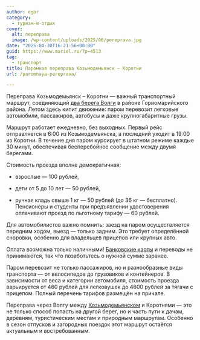 ```yaml
---
author: egor
category:
  - туризм-и-отдых
cover:
  alt: переправа
  image: /wp-content/uploads/2025/06/pereprava.jpg
date: "2025-04-30T16:21:56+00:00"
guid: https://www.mariel.ru/?p=4513
tag:
  - транспорт
title: Паромная переправа Козьмодемьянск – Коротни
url: /paromnaya-pereprava/

---
```

Переправа Козьмодемьянск – Коротни — важный транспортный маршрут, соединяющий [два берега Волги](/parom2025/) в районе Горномарийского района. Летом здесь кипит движение: паром перевозит легковые автомобили, пассажиров, автобусы и даже крупногабаритные грузы.

Маршрут работает ежедневно, без выходных. Первый рейс отправляется в 6:00 из Козьмодемьянска, а последний уходит в 19:00 из Коротни. В течение дня паром курсирует в штатном режиме каждые 30 минут, обеспечивая бесперебойное сообщение между двумя берегами.

Стоимость проезда вполне демократичная:

- взрослые — 100 рублей,

- дети от 5 до 10 лет — 50 рублей,

- ручная кладь свыше 1 кг — 50 рублей (до 36 кг — бесплатно).  
Пенсионеры и студенты при предъявлении удостоверения оплачивают проезд по льготному тарифу — 60 рублей.

Для автомобилистов важно помнить: заезд на паром осуществляется передним ходом, выезд — только задним. Это требует определённой сноровки, особенно для владельцев прицепов или крупных авто.

Оплата возможна только наличными! [Банковские карты](/bank-mariel/) и переводы не принимаются, так что позаботьтесь о нужной сумме заранее.

Паром перевозит не только пассажиров, но и разнообразные виды транспорта — от велосипедов до грузовиков и контейнеров. В зависимости от веса и категории автомобиля, стоимость проезда варьируется от 460 рублей для легковушек до 4600 рублей за тягачи с прицепом. Полный перечень тарифов размещён на причале.

Переправа через Волгу между [Козьмодемьянском](/muzej-bendera/) и Коротнями — это не только способ попасть на другой берег, но и часть пути к дачам, деревням, туристическим местам и природным маршрутам. Особенно в сезон отпусков и загородных поездок этот маршрут остаётся актуальным и востребованным.

